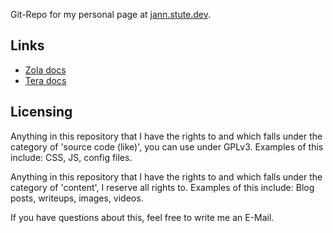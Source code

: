 Git-Repo for my personal page at [jann.stute.dev](jann.stute.dev).

## Links
- [Zola docs](https://www.getzola.org/documentation/getting-started/overview/)
- [Tera docs](https://keats.github.io/tera/docs/)

## Licensing

Anything in this repository that I have the rights to and which falls under the category of 'source code (like)', you can use under GPLv3.
Examples of this include: CSS, JS, config files.

Anything in this repository that I have the rights to and which falls under the category of 'content', I reserve all rights to.
Examples of this include: Blog posts, writeups, images, videos.

If you have questions about this, feel free to write me an E-Mail.
